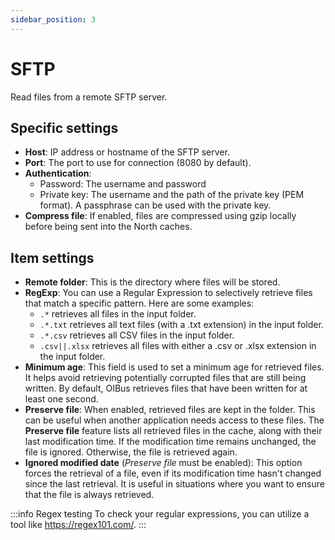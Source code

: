```yaml
---
sidebar_position: 3
---
```


# SFTP

Read files from a remote SFTP server.

## Specific settings

- **Host**: IP address or hostname of the SFTP server.
- **Port**: The port to use for connection (8080 by default).
- **Authentication**:
    - Password: The username and password
    - Private key: The username and the path of the private key (PEM format). A passphrase can be used with the private
      key.
- **Compress file**: If enabled, files are compressed using gzip locally before being sent into the North caches.

## Item settings

- **Remote folder**: This is the directory where files will be stored.
- **RegExp**: You can use a Regular Expression to selectively retrieve files that match a specific pattern. Here are
  some examples:
    - `.*` retrieves all files in the input folder.
    - `.*.txt` retrieves all text files (with a .txt extension) in the input folder.
    - `.*.csv` retrieves all CSV files in the input folder.
    - `.csv||.xlsx` retrieves all files with either a .csv or .xlsx extension in the input folder.
- **Minimum age**: This field is used to set a minimum age for retrieved files. It helps avoid retrieving potentially
  corrupted files that are still being written. By default, OIBus retrieves files that have been written for at least
  one second.
- **Preserve file**: When enabled, retrieved files are kept in the folder. This can be useful when another application
  needs access to these files. The **Preserve file** feature lists all retrieved files in the cache, along with their
  last modification time. If the modification time remains unchanged, the file is ignored. Otherwise, the file is
  retrieved again.
- **Ignored modified date** (_Preserve file_ must be enabled): This option forces the retrieval of a file, even if its
  modification time hasn't changed since the last retrieval. It is useful in situations where you want to ensure that
  the file is always retrieved.

:::info Regex testing
To check your regular expressions, you can utilize a tool like https://regex101.com/.
:::